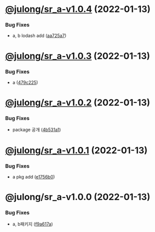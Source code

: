 # [@julong/sr_a-v1.0.4](https://github.com/jl917/sr_lerna_npm_sample/compare/@julong/sr_a-v1.0.3...@julong/sr_a-v1.0.4) (2022-01-13)


### Bug Fixes

* a, b  lodash add ([aa725a7](https://github.com/jl917/sr_lerna_npm_sample/commit/aa725a705e50b7924b97624ee8ddbbe6a1d865ae))

# [@julong/sr_a-v1.0.3](https://github.com/jl917/sr_lerna_npm_sample/compare/@julong/sr_a-v1.0.2...@julong/sr_a-v1.0.3) (2022-01-13)


### Bug Fixes

* a ([479c225](https://github.com/jl917/sr_lerna_npm_sample/commit/479c225c7a117b5e8d510465d0d77268f09abc7b))

# [@julong/sr_a-v1.0.2](https://github.com/jl917/sr_lerna_npm_sample/compare/@julong/sr_a-v1.0.1...@julong/sr_a-v1.0.2) (2022-01-13)


### Bug Fixes

* package 공개 ([4b531a1](https://github.com/jl917/sr_lerna_npm_sample/commit/4b531a1e0c467354d89efbcaf12ffe3c2f0ec49b))

# [@julong/sr_a-v1.0.1](https://github.com/jl917/sr_lerna_npm_sample/compare/@julong/sr_a-v1.0.0...@julong/sr_a-v1.0.1) (2022-01-13)


### Bug Fixes

* a pkg add ([e1756b0](https://github.com/jl917/sr_lerna_npm_sample/commit/e1756b09bb34bbbd701dde1680b8519c7f73bcb0))

# @julong/sr_a-v1.0.0 (2022-01-13)


### Bug Fixes

* a, b패키지 ([f9a617a](https://github.com/jl917/sr_lerna_npm_sample/commit/f9a617aceb61e6fd66928b6a1e3707d9d81713b8))
